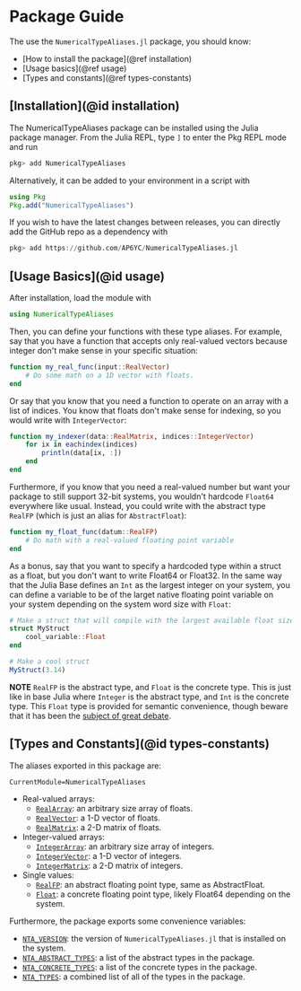 # Package Guide

The use the `NumericalTypeAliases.jl` package, you should know:

- [How to install the package](@ref installation)
- [Usage basics](@ref usage)
- [Types and constants](@ref types-constants)

## [Installation](@id installation)

The NumericalTypeAliases package can be installed using the Julia package manager.
From the Julia REPL, type `]` to enter the Pkg REPL mode and run

```julia
pkg> add NumericalTypeAliases
```

Alternatively, it can be added to your environment in a script with

```julia
using Pkg
Pkg.add("NumericalTypeAliases")
```

If you wish to have the latest changes between releases, you can directly add the GitHub repo as a dependency with

```julia
pkg> add https://github.com/AP6YC/NumericalTypeAliases.jl
```

## [Usage Basics](@id usage)

After installation, load the module with

```julia
using NumericalTypeAliases
```

Then, you can define your functions with these type aliases.
For example, say that you have a function that accepts only real-valued vectors because integer don't make sense in your specific situation:

```julia
function my_real_func(input::RealVector)
    # Do some math on a 1D vector with floats.
end
```

Or say that you know that you need a function to operate on an array with a list of indices.
You know that floats don't make sense for indexing, so you would write with `IntegerVector`:

```julia
function my_indexer(data::RealMatrix, indices::IntegerVector)
    for ix in eachindex(indices)
        println(data[ix, :])
    end
end
```

Furthermore, if you know that you need a real-valued number but want your package to still support 32-bit systems, you wouldn't hardcode `Float64` everywhere like usual.
Instead, you could write with the abstract type `RealFP` (which is just an alias for `AbstractFloat`):

```julia
function my_float_func(datum::RealFP)
    # Do math with a real-valued floating point variable
end
```

As a bonus, say that you want to specify a hardcoded type within a struct as a float, but you don't want to write Float64 or Float32.
In the same way that the Julia Base defines an `Int` as the largest integer on your system, you can define a variable to be of the larget native floating point variable on your system depending on the system word size with `Float`:

```julia
# Make a struct that will compile with the largest available float size
struct MyStruct
    cool_variable::Float
end

# Make a cool struct
MyStruct(3.14)
```

**NOTE** `RealFP` is the abstract type, and `Float` is the concrete type.
This is just like in base Julia where `Integer` is the abstract type, and `Int` is the concrete type.
This `Float` type is provided for semantic convenience, though beware that it has been the [subject of great debate](https://discourse.julialang.org/t/float-type-like-int-type/1164).

## [Types and Constants](@id types-constants)

The aliases exported in this package are:

```@meta
CurrentModule=NumericalTypeAliases
```

- Real-valued arrays:
  - [`RealArray`](@ref): an arbitrary size array of floats.
  - [`RealVector`](@ref): a 1-D vector of floats.
  - [`RealMatrix`](@ref): a 2-D matrix of floats.
- Integer-valued arrays:
  - [`IntegerArray`](@ref): an arbitrary size array of integers.
  - [`IntegerVector`](@ref): a 1-D vector of integers.
  - [`IntegerMatrix`](@ref): a 2-D matrix of integers.
- Single values:
  - [`RealFP`](@ref): an abstract floating point type, same as AbstractFloat.
  - [`Float`](@ref): a concrete floating point type, likely Float64 depending on the system.

Furthermore, the package exports some convenience variables:

- [`NTA_VERSION`](@ref): the version of `NumericalTypeAliases.jl` that is installed on the system.
- [`NTA_ABSTRACT_TYPES`](@ref): a list of the abstract types in the package.
- [`NTA_CONCRETE_TYPES`](@ref): a list of the concrete types in the package.
- [`NTA_TYPES`](@ref): a combined list of all of the types in the package.
